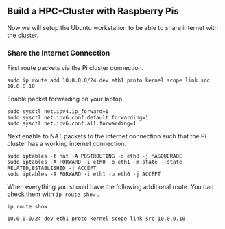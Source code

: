 ## Build a HPC-Cluster with Raspberry Pis

Now we will setup the Ubuntu workstation to be able to share internet with the cluster.

### Share the Internet Connection

First route packets via the Pi cluster connection.

```
sudo ip route add 10.0.0.0/24 dev eth1 proto kernel scope link src 10.0.0.10
```

Enable packet forwarding on your laptop.

```
sudo sysctl net.ipv4.ip_forward=1
sudo sysctl net.ipv6.conf.default.forwarding=1
sudo sysctl net.ipv6.conf.all.forwarding=1
```

Next enable to NAT packets to the internet connection such that the Pi cluster has a working internet connection.

```
sudo iptables -t nat -A POSTROUTING -o eth0 -j MASQUERADE
sudo iptables -A FORWARD -i eth0 -o eth1 -m state --state RELATED,ESTABLISHED -j ACCEPT
sudo iptables -A FORWARD -i eth1 -o eth0 -j ACCEPT
```

When everything you should have the following additional route. You can check them with `ip route show` .

```shellscript
ip route show

10.0.0.0/24 dev eth1 proto kernel scope link src 10.0.0.10
```
